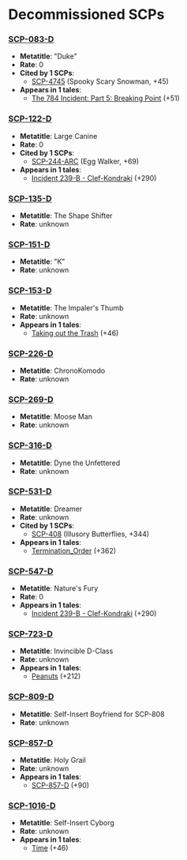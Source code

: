 # Decommissioned SCPs

### [SCP-083-D](https://scp-wiki.wikidot.com/decomm:scp-083-d)
- **Metatitle**: "Duke"
- **Rate**: 0
- **Cited by 1 SCPs**:
    - [SCP-4745](https://scp-wiki.wikidot.com/scp-4745) (Spooky Scary Snowman, +45)
- **Appears in 1 tales**:
    - [The 784 Incident: Part 5: Breaking Point](https://scp-wiki.wikidot.com/784incident5) (+51)

### [SCP-122-D](https://scp-wiki.wikidot.com/decomm:scp-122-d)
- **Metatitle**: Large Canine
- **Rate**: 0
- **Cited by 1 SCPs**:
    - [SCP-244-ARC](https://scp-wiki.wikidot.com/scp-244-arc) (Egg Walker, +69)
- **Appears in 1 tales**:
    - [Incident 239-B - Clef-Kondraki](https://scp-wiki.wikidot.com/incident-239-b-clef-kondraki) (+290)

### [SCP-135-D](https://scp-wiki.wikidot.com/decomm:scp-135-d)
- **Metatitle**: The Shape Shifter
- **Rate**: unknown

### [SCP-151-D](https://scp-wiki.wikidot.com/decomm:scp-151-d)
- **Metatitle**: "K"
- **Rate**: unknown

### [SCP-153-D](https://scp-wiki.wikidot.com/decomm:scp-153-d)
- **Metatitle**: The Impaler's Thumb
- **Rate**: unknown
- **Appears in 1 tales**:
    - [Taking out the Trash](https://scp-wiki.wikidot.com/taking-out-the-trash) (+46)

### [SCP-226-D](https://scp-wiki.wikidot.com/decomm:scp-226-d)
- **Metatitle**: ChronoKomodo
- **Rate**: unknown

### [SCP-269-D](https://scp-wiki.wikidot.com/decomm:scp-269-d)
- **Metatitle**: Moose Man
- **Rate**: unknown

### [SCP-316-D](https://scp-wiki.wikidot.com/decomm:scp-316-d)
- **Metatitle**: Dyne the Unfettered
- **Rate**: unknown

### [SCP-531-D](https://scp-wiki.wikidot.com/decomm:scp-531-d)
- **Metatitle**: Dreamer
- **Rate**: unknown
- **Cited by 1 SCPs**:
    - [SCP-408](https://scp-wiki.wikidot.com/scp-408) (Illusory Butterflies, +344)
- **Appears in 1 tales**:
    - [Termination_Order](https://scp-wiki.wikidot.com/termination-order) (+362)

### [SCP-547-D](https://scp-wiki.wikidot.com/decomm:scp-547-d)
- **Metatitle**: Nature's Fury
- **Rate**: 0
- **Appears in 1 tales**:
    - [Incident 239-B - Clef-Kondraki](https://scp-wiki.wikidot.com/incident-239-b-clef-kondraki) (+290)

### [SCP-723-D](https://scp-wiki.wikidot.com/decomm:scp-723-d)
- **Metatitle**: Invincible D-Class
- **Rate**: unknown
- **Appears in 1 tales**:
    - [Peanuts](https://scp-wiki.wikidot.com/peanuts) (+212)

### [SCP-809-D](https://scp-wiki.wikidot.com/decomm:scp-809-d)
- **Metatitle**: Self-Insert Boyfriend for SCP-808
- **Rate**: unknown

### [SCP-857-D](https://scp-wiki.wikidot.com/decomm:scp-857-d)
- **Metatitle**: Holy Grail
- **Rate**: unknown
- **Appears in 1 tales**:
    - [SCP-857-D](https://scp-wiki.wikidot.com/scp-857-d) (+90)

### [SCP-1016-D](https://scp-wiki.wikidot.com/decomm:scp-1016-d)
- **Metatitle**: Self-Insert Cyborg
- **Rate**: unknown
- **Appears in 1 tales**:
    - [Time](https://scp-wiki.wikidot.com/time) (+46)

